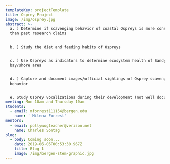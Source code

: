 ```yaml
---
templateKey: projectTemplate
title: Osprey Project
image: /img/osprey.jpg
abstract: >-
  a. ) Determine if scavenging behavior of coastal Ospreys is more consistent
  than past research claims


  b. ) Study the diet and feeding habits of Ospreys


  c. ) Use Ospreys as indicators to determine ecosystem health of Sandy Hook
  bay/shore area


  d. ) Capture and document images/official sightings of Osprey scavenging
  behavior


  e. Study Osprey vocalizations during their development (not well documented)
meeting: Mon 10am and Thursday 10am
students:
  - email: mforrest111154@bergen.edu
    name: ' Milena Forrest'
mentors:
  - email: pollywogteacher@verizon.net
    name: Charles Sontag
blog:
  - body: Coming soon...
    date: 2019-06-05T00:53:30.967Z
    title: Blog 1
    image: /img/bergen-stem-graphic.jpg
---
```


